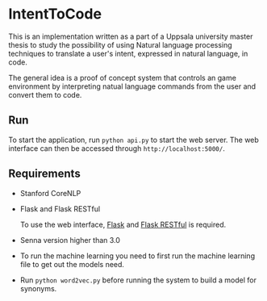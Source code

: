 # IntentToCode
This is an implementation written as a part of a Uppsala university master thesis to study the possibility of using 
Natural language processing techniques to translate a user's intent, expressed in natural language, in code. 

The general idea is a proof of concept system that controls an game environment by interpreting natual language 
commands from the user and convert them to code.  
## Run 
To start the application, run `python api.py` to start the web server. The web interface can then be accessed through `http://localhost:5000/`.

## Requirements 

* Stanford CoreNLP

* Flask and Flask RESTful

   To use the web interface, [Flask](http://flask.pocoo.org/ "Install Flask") and [Flask RESTful](https://flask-restful.readthedocs.io/en/0.3.5/installation.html "Install Flask RESTful") is required. 
   
* Senna version higher than 3.0 

* To run the machine learning you need to first run the machine learning file to get out the models need. 

* Run `python word2vec.py` before running the system to build a model for synonyms.